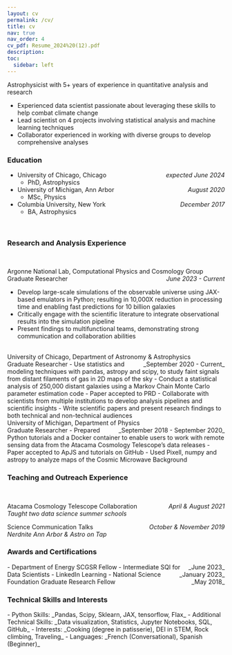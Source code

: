 ```yaml
---
layout: cv
permalink: /cv/
title: cv
nav: true
nav_order: 4
cv_pdf: Resume_2024%20(12).pdf
description:
toc:
  sidebar: left
---
```


<style>
  .date { 
    float: right; 
    margin-left: 10px; /* Adjust as needed */
  }
</style>

Astrophysicist with 5+ years of experience in quantitative analysis and research
- Experienced data scientist passionate about leveraging these skills to help combat climate change
- Lead scientist on 4 projects involving statistical analysis and machine learning techniques
- Collaborator experienced in working with diverse groups to develop comprehensive analyses


<h3> Education </h3>

- University of Chicago, Chicago <span class="date">_expected June 2024_</span>
  - PhD, Astrophysics
- University of Michigan, Ann Arbor <span class="date">_August 2020_</span>
  - MSc, Physics
- Columbia University, New York <span class="date">_December 2017_</span>
  - BA, Astrophysics

 <br>
 
<h3>Research and Analysis Experience</h3> <br>

Argonne National Lab, Computational Physics and Cosmology Group <br>
Graduate Researcher <span class="date">_June 2023 - Current_</span>
- Develop large-scale simulations of the observable universe using JAX-based emulators in Python; resulting in 10,000X reduction in processing time and enabling fast predictions for 10 billion galaxies
- Critically engage with the scientific literature to integrate observational results into the simulation pipeline
- Present findings to multifunctional teams, demonstrating strong communication and collaboration abilities
<br>
University of Chicago, Department of Astronomy & Astrophysics <br>
Graduate Researcher <span class="date">_September 2020 - Current_</span>
- Use statistics and modeling techniques with pandas, astropy and scipy, to study faint signals from distant filaments of gas in 2D maps of the sky
- Conduct a statistical analysis of 250,000 distant galaxies using a Markov Chain Monte Carlo parameter estimation code - Paper accepted to PRD
- Collaborate with scientists from multiple institutions to develop analysis pipelines and scientific insights
- Write scientific papers and present research findings to both technical and non-technical audiences
<br>  
University of Michigan, Department of Physics <br>
Graduate Researcher <span class="date">_September 2018 - September 2020_</span>
- Prepared Python tutorials and a Docker container to enable users to work with remote sensing data from the Atacama Cosmology Telescope’s data releases - Paper accepted to ApJS and tutorials on GitHub
- Used Pixell, numpy and astropy to analyze maps of the Cosmic Microwave Background
<br>

<h3>Teaching and Outreach Experience</h3> <br>

 Atacama Cosmology Telescope Collaboration<span class="date">_April & August 2021_</span>  <br>
_Taught two data science summer schools_

Science Communication Talks <span class="date">_October & November 2019_</span> <br>
_Nerdnite Ann Arbor & Astro on Tap_
<be>

<h3>Awards and Certifications</h3>
- Department of Energy SCGSR Fellow <span class="date">_June 2023_</span>
- Intermediate SQl for Data Scientists - LinkedIn Learning  <span class="date">_January 2023_</span>
- National Science Foundation Graduate Research Fellow <span class="date">_May 2018_</span>
<br>

<h3>Technical Skills and Interests</h3>
- Python Skills: _Pandas, Scipy, Sklearn, JAX, tensorflow, Flax_
- Additional Technical Skills: _Data visualization, Statistics, Jupyter Notebooks, SQL, GitHub_
- Interests: _Cooking (degree in patisserie), DEI in STEM, Rock climbing, Traveling_
- Languages: _French (Conversational), Spanish (Beginner)_
